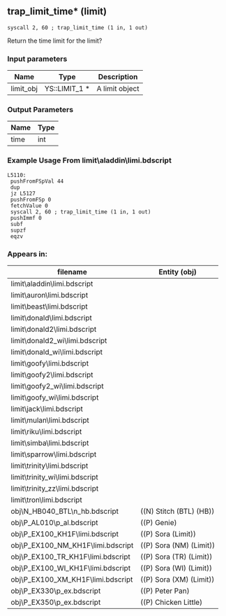 ## trap_limit_time* (limit)

`syscall 2, 60 ; trap_limit_time (1 in, 1 out)`

Return the time limit for the limit?

### Input parameters
| Name | Type | Description
|------|------|------------
| limit_obj   | YS::LIMIT_1 *   | A limit object


### Output Parameters
| Name | Type
|------|-----
| time   | int   
### Example Usage From limit\aladdin\limi.bdscript
```plaintext
L5110:
 pushFromFSpVal 44
 dup 
 jz L5127
 pushFromFSp 0
 fetchValue 0
 syscall 2, 60 ; trap_limit_time (1 in, 1 out)
 pushImmf 0
 subf 
 supzf 
 eqzv
```


### Appears in:
| filename | Entity (obj)
|----------|-------------
| limit\aladdin\limi.bdscript       |           
| limit\auron\limi.bdscript       |           
| limit\beast\limi.bdscript       |           
| limit\donald\limi.bdscript       |           
| limit\donald2\limi.bdscript       |           
| limit\donald2_wi\limi.bdscript       |           
| limit\donald_wi\limi.bdscript       |           
| limit\goofy\limi.bdscript       |           
| limit\goofy2\limi.bdscript       |           
| limit\goofy2_wi\limi.bdscript       |           
| limit\goofy_wi\limi.bdscript       |           
| limit\jack\limi.bdscript       |           
| limit\mulan\limi.bdscript       |           
| limit\riku\limi.bdscript       |           
| limit\simba\limi.bdscript       |           
| limit\sparrow\limi.bdscript       |           
| limit\trinity\limi.bdscript       |           
| limit\trinity_wi\limi.bdscript       |           
| limit\trinity_zz\limi.bdscript       |           
| limit\tron\limi.bdscript       |           
| obj\N_HB040_BTL\n_hb.bdscript       | ((N) Stitch (BTL) (HB))          
| obj\P_AL010\p_al.bdscript       | ((P) Genie)          
| obj\P_EX100_KH1F\limi.bdscript       | ((P) Sora (Limit))          
| obj\P_EX100_NM_KH1F\limi.bdscript       | ((P) Sora (NM) (Limit))          
| obj\P_EX100_TR_KH1F\limi.bdscript       | ((P) Sora (TR) (Limit))          
| obj\P_EX100_WI_KH1F\limi.bdscript       | ((P) Sora (WI) (Limit))          
| obj\P_EX100_XM_KH1F\limi.bdscript       | ((P) Sora (XM) (Limit))          
| obj\P_EX330\p_ex.bdscript       | ((P) Peter Pan)          
| obj\P_EX350\p_ex.bdscript       | ((P) Chicken Little)          



